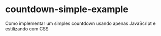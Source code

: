 # countdown-simple-example
Como implementar um simples countdown usando apenas JavaScript e estilizando com CSS
